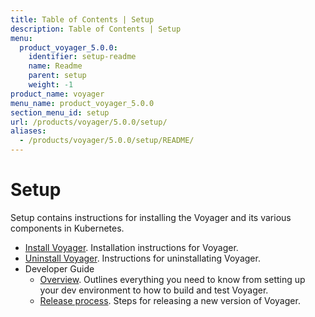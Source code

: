 ```yaml
---
title: Table of Contents | Setup
description: Table of Contents | Setup
menu:
  product_voyager_5.0.0:
    identifier: setup-readme
    name: Readme
    parent: setup
    weight: -1
product_name: voyager
menu_name: product_voyager_5.0.0
section_menu_id: setup
url: /products/voyager/5.0.0/setup/
aliases:
  - /products/voyager/5.0.0/setup/README/
---
```

# Setup

Setup contains instructions for installing the Voyager and its various components in Kubernetes.

- [Install Voyager](/products/voyager/5.0.0/setup/install). Installation instructions for Voyager.
- [Uninstall Voyager](/products/voyager/5.0.0/setup/uninstall). Instructions for uninstallating Voyager.
- Developer Guide
  - [Overview](/products/voyager/5.0.0/setup/developer-guide/overview). Outlines everything you need to know from setting up your dev environment to how to build and test Voyager.
  - [Release process](/products/voyager/5.0.0/setup/developer-guide/release). Steps for releasing a new version of Voyager.
